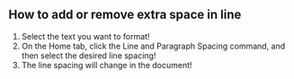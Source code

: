 ## How to add or remove extra space in line ##
1. Select the text you want to format!
2. On the Home tab, click the Line and Paragraph Spacing command, and then select the desired line spacing!
3. The line spacing will change in the document!
